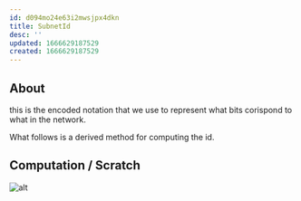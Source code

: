 ```yaml
---
id: d094mo24e63i2mwsjpx4dkn
title: SubnetId
desc: ''
updated: 1666629187529
created: 1666629187529
---
```

## About
this is the encoded notation that we use to represent what bits corispond to what in the network.

What follows is a derived method for computing the id.

## Computation / Scratch

![alt](./assets/images/subnet_ip_math.svg)
